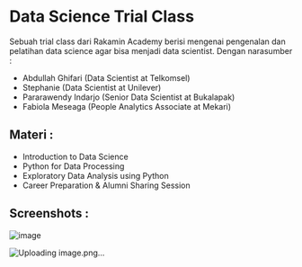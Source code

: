 # Data Science Trial Class

Sebuah trial class dari Rakamin Academy berisi mengenai pengenalan dan pelatihan data science agar bisa menjadi data scientist. Dengan narasumber :
- Abdullah Ghifari (Data Scientist at Telkomsel) 
- Stephanie (Data Scientist at Unilever) 
- Pararawendy Indarjo (Senior Data Scientist at Bukalapak) 
- Fabiola Meseaga (People Analytics Associate at Mekari)

## Materi :
- Introduction to Data Science
- Python for Data Processing
- Exploratory Data Analysis using Python
- Career Preparation & Alumni Sharing Session

## Screenshots :

![image](https://user-images.githubusercontent.com/46425489/163701281-1a4b24e3-33f7-460a-8995-9b7bb4a53328.png)

![Uploading image.png…]()
